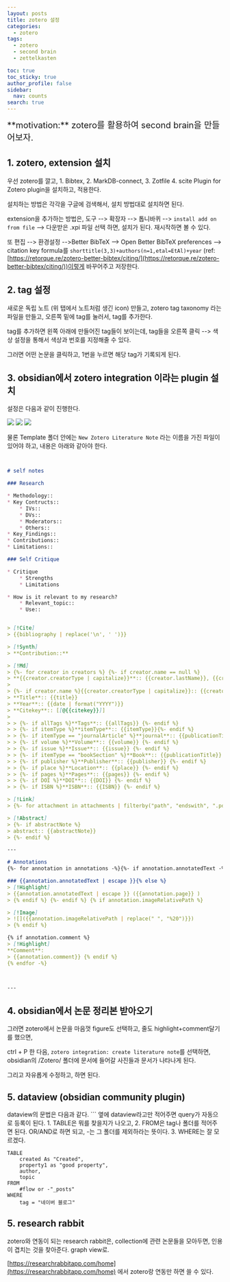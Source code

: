 ```yaml
---
layout: posts
title: zotero 설정
categories:
  - zotero
tags:
  - zotero
  - second brain
  - zettelkasten

toc: true
toc_sticky: true
author_profile: false
sidebar:
  nav: counts
search: true
---
```


<div class="notice--info" markdown="1" style='font-size: 20px'>
**motivation:**  zotero를 활용하여 second brain을 만들어보자. 
</div>


## 1. zotero, extension 설치

우선 zotero를 깔고, 1. Bibtex, 2. MarkDB-connect, 3. Zotfile 4. scite Plugin for Zotero plugin을 설치하고, 적용한다.

설치하는 방법은 각각을 구글에 검색해서, 설치 방법대로 설치하면 된다. 

extension을 추가하는 방법은, 도구 --> 확장자 --> 톱니바퀴 --> `install add on from file` --> 다운받은 .xpi 파일 선택 하면, 설치가 된다. 재시작하면 볼 수 있다.

또 편집 --> 환경설정 -->Better BibTeX --> Open Better BibTeX preferences --> citation key formula를 `shorttitle(3,3)+authors(n=1,etal=EtAl)+year` (ref: [https://retorque.re/zotero-better-bibtex/citing/](https://retorque.re/zotero-better-bibtex/citing/))이렇게 바꾸어주고 저장한다. 


## 2. tag 설정

새로운 독립 노트 (위 탭에서 노트처럼 생긴 icon) 만들고, zotero tag taxonomy 라는 파일을 만들고, 오른쪽 밑에 tag를 눌러서, tag를 추가한다.

tag를 추가하면 왼쪽 아래에 만들어진 tag들이 보이는데, tag들을 오른쪽 클릭 --> 색상 설정을 통해서 색상과 번호를 지정해줄 수 있다.

그러면 어떤 논문을 클릭하고, 1번을 누르면 해당 tag가 기록되게 된다.


## 3. obsidian에서 zotero integration 이라는 plugin 설치

설정은 다음과 같이 진행한다.

![](../../images/20240213-2024-02-13-zotero-1.png)
![](../../images/20240213-2024-02-13-zotero-2.png)
![](../../images/20240213-2024-02-13-zotero-3.png)

물론 Template 폴더 안에는 `New Zotero Literature Note` 라는 이름을 가진 파일이 있어야 하고, 내용은 아래와 같아야 한다.

``` md


# self notes

### Research

* Methodology::
* Key Contructs::
	* IVs::
	* DVs::
	* Moderators::
	* Others::
* Key_Findings::
* Contributions::
* Limitations::

### Self Critique

* Critique
	* Strengths
	* Limitations

* How is it relevant to my research?
	* Relevant_topic::
	* Use::


> [!Cite]
> {{bibliography | replace('\n', ' ')}}

> [!Synth]
> **Contribution::**

> [!Md]
> {%- for creator in creators %} {%- if creator.name == null %}
> **{{creator.creatorType | capitalize}}**:: {{creator.lastName}}, {{creator.firstName}}{%- endif -%}
> 
> {%- if creator.name %}{{creator.creatorType | capitalize}}:: {{creator.name}}{%- endif -%}{%- endfor %}
> **Title**:: {{title}}
> **Year**:: {{date | format("YYYY")}}
> **Citekey**:: [[@{{citekey}}]]
> 
> > {%- if allTags %}**Tags**:: {{allTags}} {%- endif %}
> > {%- if itemType %}**itemType**:: {{itemType}}{%- endif %}
> > {%- if itemType == "journalArticle" %}**journal**:: {{publicationTitle}} {%- endif %}
> > {%- if volume %}**Volume**:: {{volume}} {%- endif %}
> > {%- if issue %}**Issue**:: {{issue}} {%- endif %}
> > {%- if itemType == "bookSection" %}**Book**:: {{publicationTitle}} {%- endif %}
> > {%- if publisher %}**Publisher**:: {{publisher}} {%- endif %}
> > {%- if place %}**Location**:: {{place}} {%- endif %}
> > {%- if pages %}**Pages**:: {{pages}} {%- endif %}
> > {%- if DOI %}**DOI**:: {{DOI}} {%- endif %}
> > {%- if ISBN %}**ISBN**:: {{ISBN}} {%- endif %}

> [!Link]
> {%- for attachment in attachments | filterby("path", "endswith", ".pdf") %} [{{attachment.title}}]({{attachment.path | replace(" ", "%20")}}) {%- endfor %}

> [!Abstract]
> {%- if abstractNote %}
> abstract:: {{abstractNote}} 
> {%- endif %}

---

# Annotations
{%- for annotation in annotations -%}{%- if annotation.annotatedText -%}{% if 'Gray' in annotation.colorCategory %}

### {{annotation.annotatedText | escape }}{% else %}
> [!Highlight]
> {{annotation.annotatedText | escape }} ({{annotation.page}} )
> {% endif %} {%- endif %} {% if annotation.imageRelativePath %}

> [!Image]
> ![]({{annotation.imageRelativePath | replace(" ", "%20")}})
> {% endif %}

{% if annotation.comment %}
> [!Highlight]
**Comment**:
> {{annotation.comment}} {% endif %}
{% endfor -%}



---


```


## 4. obsidian에서 논문 정리본 받아오기

그러면 zotero에서 논문을 마음껏 figure도 선택하고, 줄도 highlight+comment달기 를 했으면,

ctrl + P 한 다음, `zotero integration: create literature note`를 선택하면, 
obsidian의 /Zotero/ 폴더에 문서에 들어갈 사진들과 문서가 나타나게 된다.

그리고 자유롭게 수정하고, 하면 된다.

## 5. dataview (obsidian community plugin)

dataview의 문법은 다음과 같다. \`\`\` 옆에 dataview라고만 적어주면 query가 자동으로 등록이 된다. 1. TABLE은 뭐를 찾을지가 나오고, 2. FROM은 tag나 폴더를 적어주면 된다. OR/AND로 하면 되고, -는 그 폴더를 제외하라는 뜻이다. 3. WHERE는 잘 모르겠다.

```
TABLE
	created As "Created",
	property1 as "good property", 
	author,
	topic
FROM  
	#flow or -"_posts"
WHERE
	tag = "네이버 블로그"
```


## 5. research rabbit

zotero와 연동이 되는 research rabbit은, collection에 관련 논문들을 모아두면, 인용이 겹치는 것을 찾아준다. graph view로. 

[https://researchrabbitapp.com/home](https://researchrabbitapp.com/home)
에서 zotero랑 연동만 하면 쓸 수 있다.